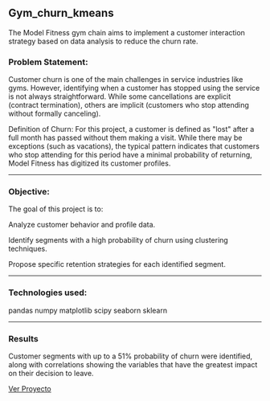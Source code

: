 ## Gym_churn_kmeans

The Model Fitness gym chain aims to implement a customer interaction strategy based on data analysis to reduce the churn rate.

### Problem Statement:
Customer churn is one of the main challenges in service industries like gyms. However, identifying when a customer has stopped using the service is not always straightforward. While some cancellations are explicit (contract termination), others are implicit (customers who stop attending without formally canceling).

Definition of Churn:
For this project, a customer is defined as "lost" after a full month has passed without them making a visit. While there may be exceptions (such as vacations), the typical pattern indicates that customers who stop attending for this period have a minimal probability of returning, Model Fitness has digitized its customer profiles. 

---

### Objective:
The goal of this project is to:

Analyze customer behavior and profile data.

Identify segments with a high probability of churn using clustering techniques.

Propose specific retention strategies for each identified segment.

---

### Technologies used:
pandas
numpy
matplotlib
scipy
seaborn
sklearn

---

### Results

Customer segments with up to a 51% probability of churn were identified, along with correlations showing the variables that have the greatest impact on their decision to leave.


[Ver Proyecto](https://github.com/algiraldo92/DataAnalytics/blob/main/Projects/Clusters.ipynb)
